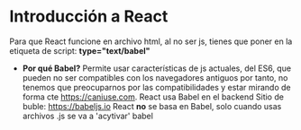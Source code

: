 # Introducción a React

Para que React funcione en archivo html, al no ser js, tienes que poner en la etiqueta de script: **type="text/babel"**

- **Por qué Babel?**
Permite usar características de js actuales, del ES6, que pueden no ser compatibles con los navegadores antiguos por tanto, no tenemos que preocuparnos por las compatibilidades y estar mirando de forma cte <https://caniuse.com>. React usa Babel en el backend
Sitio de buble: <https://babeljs.io>
React **no** se basa en Babel, solo cuando usas archivos .js se va a 'acytivar' babel


